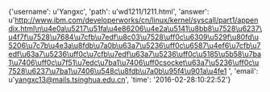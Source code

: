 {'username': u'Yangxc', 'path': u'wd1211/1211.html', 'answer': u'http://www.ibm.com/developerworks/cn/linux/kernel/syscall/part1/appendix.html\n\u4e0a\u5217\u51fa\u4e86206\u4e2a\u5141\u8bb8\u7528\u6237\u4f7f\u7528\u7684\u7cfb\u7edf\u8c03\u7528\uff0c\u6309\u529f\u80fd\u5206\u7c7b\u4e3a\u8fdb\u7a0b\u63a7\u5236\uff0c\u6587\u4ef6\u7cfb\u7edf\u63a7\u5236\uff0c\u7cfb\u7edf\u63a7\u5236\uff0c\u5185\u5b58\u7ba1\u7406\uff0c\u7f51\u7edc\u7ba1\u7406\uff0csocket\u63a7\u5236\uff0c\u7528\u6237\u7ba1\u7406\u548c\u8fdb\u7a0b\u95f4\u901a\u4fe1 ', 'email': u'yangxc13@mails.tsinghua.edu.cn', 'time': '2016-02-28:10:22:52'}